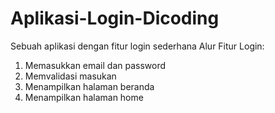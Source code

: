 # Aplikasi-Login-Dicoding
Sebuah aplikasi dengan fitur login sederhana
Alur Fitur Login:
1. Memasukkan email dan password
2. Memvalidasi masukan
3. Menampilkan halaman beranda
3. Menampilkan halaman home
